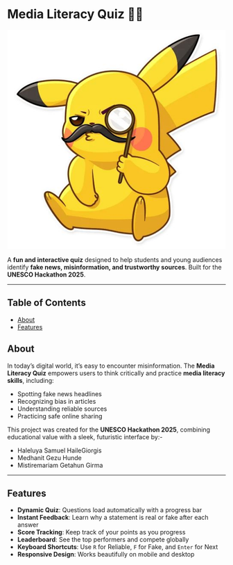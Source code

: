 # Media Literacy Quiz 📰✨

![Media Literacy Mascot](images/home.jpg)

A **fun and interactive quiz** designed to help students and young audiences identify **fake news, misinformation, and trustworthy sources**. Built for the **UNESCO Hackathon 2025**.

---

## Table of Contents

- [About](#about)  
- [Features](#features)  


## About

In today’s digital world, it’s easy to encounter misinformation. The **Media Literacy Quiz** empowers users to think critically and practice **media literacy skills**, including:

- Spotting fake news headlines  
- Recognizing bias in articles  
- Understanding reliable sources  
- Practicing safe online sharing  

This project was created for the **UNESCO Hackathon 2025**, combining educational value with a sleek, futuristic interface by:-
- Haleluya Samuel HaileGiorgis
- Medhanit Gezu Hunde
- Mistiremariam Getahun Girma

---

## Features

- **Dynamic Quiz**: Questions load automatically with a progress bar  
- **Instant Feedback**: Learn why a statement is real or fake after each answer  
- **Score Tracking**: Keep track of your points as you progress  
- **Leaderboard**: See the top performers and compete globally  
- **Keyboard Shortcuts**: Use `R` for Reliable, `F` for Fake, and `Enter` for Next  
- **Responsive Design**: Works beautifully on mobile and desktop  

